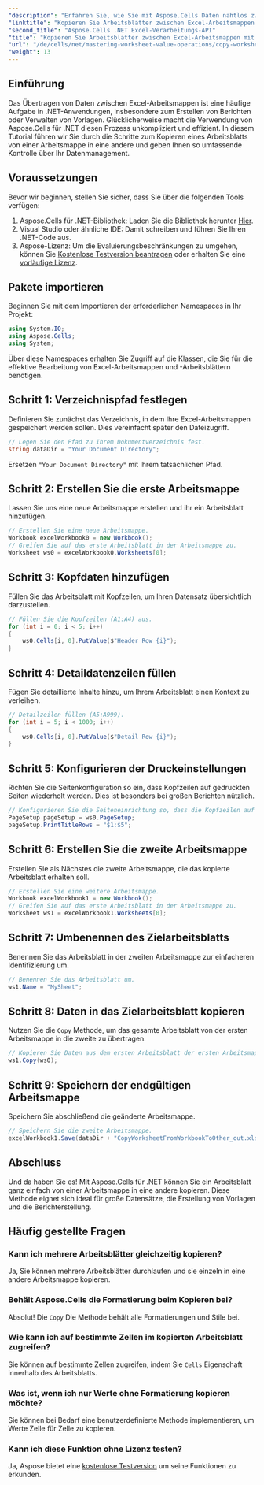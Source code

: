 ```yaml
---
"description": "Erfahren Sie, wie Sie mit Aspose.Cells Daten nahtlos zwischen Excel-Arbeitsmappen in Ihren .NET-Anwendungen übertragen. Dieses umfassende Tutorial führt Sie Schritt für Schritt durch das Kopieren von Arbeitsblättern."
"linktitle": "Kopieren Sie Arbeitsblätter zwischen Excel-Arbeitsmappen mit Aspose.Cells"
"second_title": "Aspose.Cells .NET Excel-Verarbeitungs-API"
"title": "Kopieren Sie Arbeitsblätter zwischen Excel-Arbeitsmappen mit Aspose.Cells"
"url": "/de/cells/net/mastering-worksheet-value-operations/copy-worksheet-between-workbooks/"
"weight": 13
---
```


## Einführung

Das Übertragen von Daten zwischen Excel-Arbeitsmappen ist eine häufige Aufgabe in .NET-Anwendungen, insbesondere zum Erstellen von Berichten oder Verwalten von Vorlagen. Glücklicherweise macht die Verwendung von Aspose.Cells für .NET diesen Prozess unkompliziert und effizient. In diesem Tutorial führen wir Sie durch die Schritte zum Kopieren eines Arbeitsblatts von einer Arbeitsmappe in eine andere und geben Ihnen so umfassende Kontrolle über Ihr Datenmanagement.

## Voraussetzungen

Bevor wir beginnen, stellen Sie sicher, dass Sie über die folgenden Tools verfügen:

1. Aspose.Cells für .NET-Bibliothek: Laden Sie die Bibliothek herunter [Hier](https://releases.aspose.com/cells/net/).
2. Visual Studio oder ähnliche IDE: Damit schreiben und führen Sie Ihren .NET-Code aus.
3. Aspose-Lizenz: Um die Evaluierungsbeschränkungen zu umgehen, können Sie [Kostenlose Testversion beantragen](https://releases.aspose.com/) oder erhalten Sie eine [vorläufige Lizenz](https://purchase.aspose.com/temporary-license/).

## Pakete importieren

Beginnen Sie mit dem Importieren der erforderlichen Namespaces in Ihr Projekt:

```csharp
using System.IO;
using Aspose.Cells;
using System;
```

Über diese Namespaces erhalten Sie Zugriff auf die Klassen, die Sie für die effektive Bearbeitung von Excel-Arbeitsmappen und -Arbeitsblättern benötigen.

## Schritt 1: Verzeichnispfad festlegen

Definieren Sie zunächst das Verzeichnis, in dem Ihre Excel-Arbeitsmappen gespeichert werden sollen. Dies vereinfacht später den Dateizugriff.

```csharp
// Legen Sie den Pfad zu Ihrem Dokumentverzeichnis fest.
string dataDir = "Your Document Directory";
```
Ersetzen `"Your Document Directory"` mit Ihrem tatsächlichen Pfad.

## Schritt 2: Erstellen Sie die erste Arbeitsmappe

Lassen Sie uns eine neue Arbeitsmappe erstellen und ihr ein Arbeitsblatt hinzufügen.

```csharp
// Erstellen Sie eine neue Arbeitsmappe.
Workbook excelWorkbook0 = new Workbook();
// Greifen Sie auf das erste Arbeitsblatt in der Arbeitsmappe zu.
Worksheet ws0 = excelWorkbook0.Worksheets[0];
```

## Schritt 3: Kopfdaten hinzufügen

Füllen Sie das Arbeitsblatt mit Kopfzeilen, um Ihren Datensatz übersichtlich darzustellen.

```csharp
// Füllen Sie die Kopfzeilen (A1:A4) aus.
for (int i = 0; i < 5; i++)
{
    ws0.Cells[i, 0].PutValue($"Header Row {i}");
}
```

## Schritt 4: Detaildatenzeilen füllen

Fügen Sie detaillierte Inhalte hinzu, um Ihrem Arbeitsblatt einen Kontext zu verleihen.

```csharp
// Detailzeilen füllen (A5:A999).
for (int i = 5; i < 1000; i++)
{
    ws0.Cells[i, 0].PutValue($"Detail Row {i}");
}
```

## Schritt 5: Konfigurieren der Druckeinstellungen

Richten Sie die Seitenkonfiguration so ein, dass Kopfzeilen auf gedruckten Seiten wiederholt werden. Dies ist besonders bei großen Berichten nützlich.

```csharp
// Konfigurieren Sie die Seiteneinrichtung so, dass die Kopfzeilen auf jeder Seite wiederholt werden.
PageSetup pageSetup = ws0.PageSetup;
pageSetup.PrintTitleRows = "$1:$5";
```

## Schritt 6: Erstellen Sie die zweite Arbeitsmappe

Erstellen Sie als Nächstes die zweite Arbeitsmappe, die das kopierte Arbeitsblatt erhalten soll.

```csharp
// Erstellen Sie eine weitere Arbeitsmappe.
Workbook excelWorkbook1 = new Workbook();
// Greifen Sie auf das erste Arbeitsblatt in der Arbeitsmappe zu.
Worksheet ws1 = excelWorkbook1.Worksheets[0];
```

## Schritt 7: Umbenennen des Zielarbeitsblatts

Benennen Sie das Arbeitsblatt in der zweiten Arbeitsmappe zur einfacheren Identifizierung um.

```csharp
// Benennen Sie das Arbeitsblatt um.
ws1.Name = "MySheet";
```

## Schritt 8: Daten in das Zielarbeitsblatt kopieren

Nutzen Sie die `Copy` Methode, um das gesamte Arbeitsblatt von der ersten Arbeitsmappe in die zweite zu übertragen.

```csharp
// Kopieren Sie Daten aus dem ersten Arbeitsblatt der ersten Arbeitsmappe in das erste Arbeitsblatt der zweiten Arbeitsmappe.
ws1.Copy(ws0);
```

## Schritt 9: Speichern der endgültigen Arbeitsmappe

Speichern Sie abschließend die geänderte Arbeitsmappe.

```csharp
// Speichern Sie die zweite Arbeitsmappe.
excelWorkbook1.Save(dataDir + "CopyWorksheetFromWorkbookToOther_out.xls");
```

## Abschluss

Und da haben Sie es! Mit Aspose.Cells für .NET können Sie ein Arbeitsblatt ganz einfach von einer Arbeitsmappe in eine andere kopieren. Diese Methode eignet sich ideal für große Datensätze, die Erstellung von Vorlagen und die Berichterstellung. 

## Häufig gestellte Fragen

### Kann ich mehrere Arbeitsblätter gleichzeitig kopieren?  
Ja, Sie können mehrere Arbeitsblätter durchlaufen und sie einzeln in eine andere Arbeitsmappe kopieren.

### Behält Aspose.Cells die Formatierung beim Kopieren bei?  
Absolut! Die `Copy` Die Methode behält alle Formatierungen und Stile bei.

### Wie kann ich auf bestimmte Zellen im kopierten Arbeitsblatt zugreifen?  
Sie können auf bestimmte Zellen zugreifen, indem Sie `Cells` Eigenschaft innerhalb des Arbeitsblatts.

### Was ist, wenn ich nur Werte ohne Formatierung kopieren möchte?  
Sie können bei Bedarf eine benutzerdefinierte Methode implementieren, um Werte Zelle für Zelle zu kopieren.

### Kann ich diese Funktion ohne Lizenz testen?  
Ja, Aspose bietet eine [kostenlose Testversion](https://releases.aspose.com/) um seine Funktionen zu erkunden.